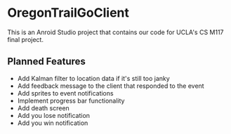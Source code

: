 # OregonTrailGoClient

This is an Anroid Studio project that contains our code for UCLA's CS M117 final project.

## Planned Features

- Add Kalman filter to location data if it's still too janky
- Add feedback message to the client that responded to the event
- Add sprites to event notifications
- Implement progress bar functionality
- Add death screen
- Add you lose notification
- Add you win notification
